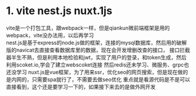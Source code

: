 # 1. vite nest.js nuxt.1js
 vite是一个打包工具，跟webpack一样，但是qiankun微前端框架是用的webpack，vite没办法用，以后再学习  
 nest.js是基于express的node.js做的框架，连接的mysql数据库，然后用的破解版的navicat去直接查看数据库里的数据，现在会开发增删改查的接口，
 接口拦截器半生不熟，但是利用本地检验和jwt，实现了用户的登录，和token生成，然后利用scoket.io,学会了建立webscoket连接
 然后redis还未学习、微服务、grpc也还没学习
 nuxt.js是vue框架，为了用来ssr，优化seo的网页搜索，但是现在做的是内网的，只需要spa就行了，不需要去做seo优化
 重点就是看源代码是不是可以直接看到，这个还是要学习一下的，如果接下来去的是做外网开发
